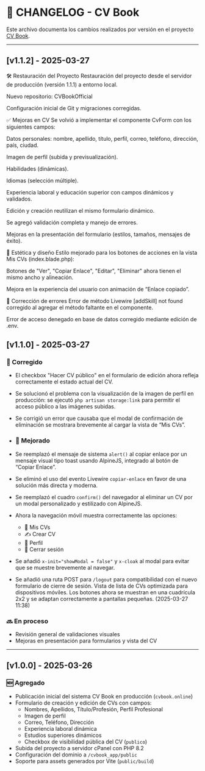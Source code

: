 # 📄 CHANGELOG - CV Book

Este archivo documenta los cambios realizados por versión en el proyecto [CV Book](https://cvbook.online).

---
## [v1.1.2] - 2025-03-27

🛠 Restauración del Proyecto
Restauración del proyecto desde el servidor de producción (versión 1.1.1) a entorno local.

Nuevo repositorio: CVBookOfficial

Configuración inicial de Git y migraciones corregidas.

✅ Mejoras en CV
Se volvió a implementar el componente CvForm con los siguientes campos:

Datos personales: nombre, apellido, título, perfil, correo, teléfono, dirección, país, ciudad.

Imagen de perfil (subida y previsualización).

Habilidades (dinámicas).

Idiomas (selección múltiple).

Experiencia laboral y educación superior con campos dinámicos y validados.

Edición y creación reutilizan el mismo formulario dinámico.

Se agregó validación completa y manejo de errores.

Mejoras en la presentación del formulario (estilos, tamaños, mensajes de éxito).

🎨 Estética y diseño
Estilo mejorado para los botones de acciones en la vista Mis CVs (index.blade.php):

Botones de "Ver", "Copiar Enlace", "Editar", "Eliminar" ahora tienen el mismo ancho y alineación.

Mejora en la experiencia del usuario con animación de “Enlace copiado”.

🐞 Corrección de errores
Error de método Livewire [addSkill] not found corregido al agregar el método faltante en el componente.

Error de acceso denegado en base de datos corregido mediante edición de .env.
## [v1.1.0] - 2025-03-27

### 🔧 Corregido
- El checkbox "Hacer CV público" en el formulario de edición ahora refleja correctamente el estado actual del CV.
- Se solucionó el problema con la visualización de la imagen de perfil en producción: se ejecutó `php artisan storage:link` para permitir el acceso público a las imágenes subidas.

- Se corrigió un error que causaba que el modal de confirmación de eliminación se mostrara brevemente al cargar la vista de “Mis CVs”.

- ### 💄 Mejorado
- Se reemplazó el mensaje de sistema `alert()` al copiar enlace por un mensaje visual tipo toast usando AlpineJS, integrado al botón de “Copiar Enlace”.
- Se eliminó el uso del evento Livewire `copiar-enlace` en favor de una solución más directa y moderna.
- Se reemplazó el cuadro `confirm()` del navegador al eliminar un CV por un modal personalizado y estilizado con AlpineJS.
- Ahora la navegación móvil muestra correctamente las opciones:
  - 📄 Mis CVs
  - ✍️ Crear CV
  - 👤 Perfil
  - 🚪 Cerrar sesión
- Se añadió `x-init="showModal = false"` y `x-cloak` al modal para evitar que se muestre brevemente al navegar.
- Se añadió una ruta POST para `/logout` para compatibilidad con el nuevo formulario de cierre de sesión.
Vista de lista de CVs optimizada para dispositivos móviles. Los botones ahora se muestran en una cuadrícula 2x2 y se adaptan correctamente a pantallas pequeñas. (2025-03-27 11:38)




### 🔜 En proceso
- Revisión general de validaciones visuales
- Mejoras en presentación para formularios y vista del CV
---

## [v1.0.0] - 2025-03-26

### 🆕 Agregado
- Publicación inicial del sistema CV Book en producción (`cvbook.online`)
- Formulario de creación y edición de CVs con campos:
  - Nombres, Apellidos, Título/Profesión, Perfil Profesional
  - Imagen de perfil
  - Correo, Teléfono, Dirección
  - Experiencia laboral dinámica
  - Estudios superiores dinámicos
  - Checkbox de visibilidad pública del CV (`publico`)
- Subida del proyecto a servidor cPanel con PHP 8.2
- Configuración del dominio a `/cvbook_app/public`
- Soporte para assets generados por Vite (`public/build`)

